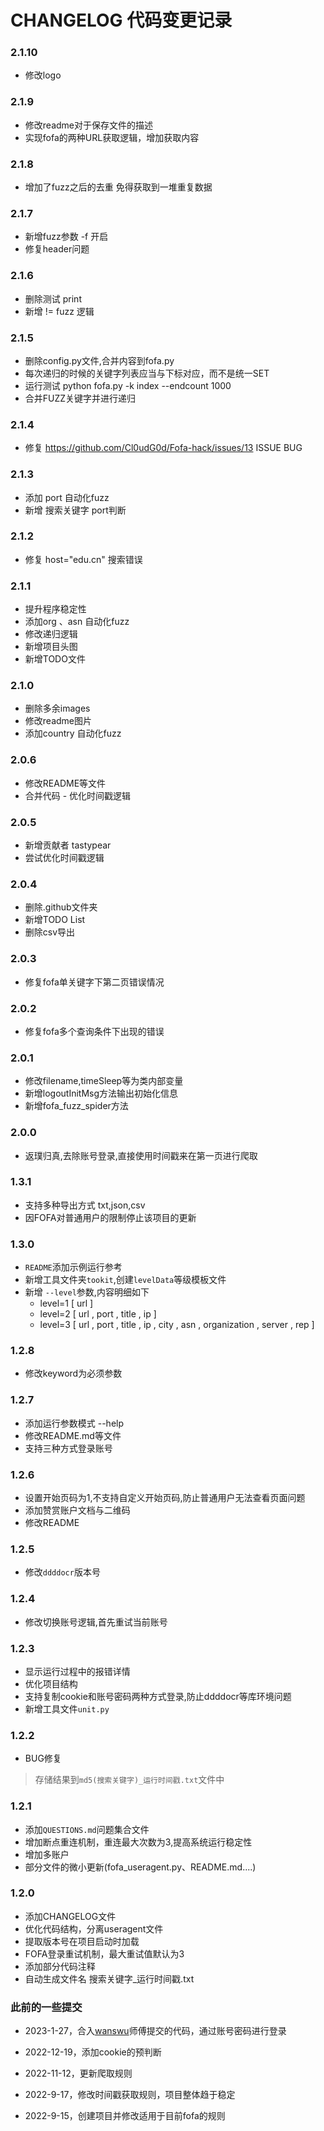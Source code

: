 # CHANGELOG 代码变更记录

### 2.1.10

+ 修改logo

### 2.1.9

+ 修改readme对于保存文件的描述
+ 实现fofa的两种URL获取逻辑，增加获取内容

### 2.1.8

+ 增加了fuzz之后的去重 免得获取到一堆重复数据

### 2.1.7

+ 新增fuzz参数 -f 开启
+ 修复header问题

### 2.1.6

+ 删除测试 print
+ 新增 != fuzz 逻辑

### 2.1.5

+ 删除config.py文件,合并内容到fofa.py
+ 每次递归的时候的关键字列表应当与下标对应，而不是统一SET
+ 运行测试 python fofa.py -k index --endcount 1000
+ 合并FUZZ关键字并进行递归

### 2.1.4

+ 修复 https://github.com/Cl0udG0d/Fofa-hack/issues/13 ISSUE BUG

### 2.1.3

+ 添加 port 自动化fuzz
+ 新增 搜索关键字 port判断

### 2.1.2

+ 修复 host="edu.cn" 搜索错误

### 2.1.1

+ 提升程序稳定性
+ 添加org 、asn 自动化fuzz
+ 修改递归逻辑
+ 新增项目头图
+ 新增TODO文件

### 2.1.0

+ 删除多余images
+ 修改readme图片
+ 添加country 自动化fuzz

### 2.0.6

+ 修改README等文件
+ 合并代码 - 优化时间戳逻辑

### 2.0.5
+ 新增贡献者 tastypear
+ 尝试优化时间戳逻辑

### 2.0.4
+ 删除.github文件夹
+ 新增TODO List
+ 删除csv导出

### 2.0.3
+ 修复fofa单关键字下第二页错误情况

### 2.0.2
+ 修复fofa多个查询条件下出现的错误

### 2.0.1
+ 修改filename,timeSleep等为类内部变量
+ 新增logoutInitMsg方法输出初始化信息
+ 新增fofa_fuzz_spider方法

### 2.0.0

+ 返璞归真,去除账号登录,直接使用时间戳来在第一页进行爬取

### 1.3.1

+ 支持多种导出方式 txt,json,csv
+ 因FOFA对普通用户的限制停止该项目的更新
### 1.3.0

+ `README`添加示例运行参考
+ 新增工具文件夹`tookit`,创建`levelData`等级模板文件
+ 新增 `--level`参数,内容明细如下
  + level=1 [ url ]
  + level=2 [ url , port , title , ip ]
  + level=3 [ url , port , title , ip , city , asn , organization , server , rep ]

### 1.2.8

+ 修改keyword为必须参数

### 1.2.7

+ 添加运行参数模式 --help
+ 修改README.md等文件
+ 支持三种方式登录账号

### 1.2.6

+ 设置开始页码为1,不支持自定义开始页码,防止普通用户无法查看页面问题
+ 添加赞赏账户文档与二维码
+ 修改README

### 1.2.5

+ 修改`ddddocr`版本号

### 1.2.4

+ 修改切换账号逻辑,首先重试当前账号

### 1.2.3

+ 显示运行过程中的报错详情
+ 优化项目结构
+ 支持复制cookie和账号密码两种方式登录,防止ddddocr等库环境问题
+ 新增工具文件`unit.py`

### 1.2.2

+ BUG修复
> 存储结果到`md5(搜索关键字)_运行时间戳.txt`文件中


### 1.2.1

+ 添加`QUESTIONS.md`问题集合文件
+ 增加断点重连机制，重连最大次数为3,提高系统运行稳定性
+ 增加多账户
+ 部分文件的微小更新(fofa_useragent.py、README.md....)

### 1.2.0

+ 添加CHANGELOG文件
+ 优化代码结构，分离useragent文件
+ 提取版本号在项目启动时加载
+ FOFA登录重试机制，最大重试值默认为3
+ 添加部分代码注释
+ 自动生成文件名 搜索关键字_运行时间戳.txt


### 此前的一些提交

+ 2023-1-27，合入[wanswu](https://github.com/wanswu)师傅提交的代码，通过账号密码进行登录

+ 2022-12-19，添加cookie的预判断

+ 2022-11-12，更新爬取规则

+ 2022-9-17，修改时间戳获取规则，项目整体趋于稳定

+ 2022-9-15，创建项目并修改适用于目前fofa的规则